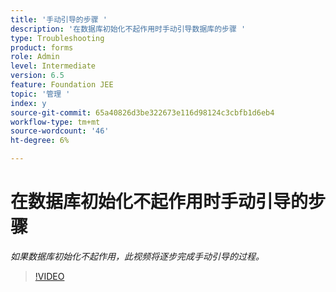 ```yaml
---
title: '手动引导的步骤 '
description: '在数据库初始化不起作用时手动引导数据库的步骤 '
type: Troubleshooting
product: forms
role: Admin
level: Intermediate
version: 6.5
feature: Foundation JEE
topic: '管理 '
index: y
source-git-commit: 65a40826d3be322673e116d98124c3cbfb1d6eb4
workflow-type: tm+mt
source-wordcount: '46'
ht-degree: 6%

---
```


# 在数据库初始化不起作用时手动引导的步骤

*如果数据库初始化不起作用，此视频将逐步完成手动引导的过程。*

>[!VIDEO](https://video.tv.adobe.com/v/335515?quality=9&learn=on)
